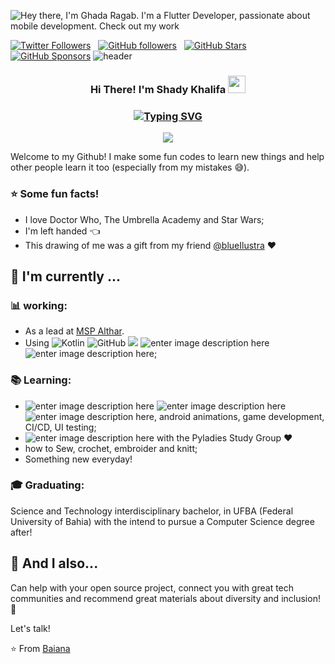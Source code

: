 ![Hey there, I'm Ghada Ragab. I'm a Flutter Developer, passionate about mobile development. Check out my work](https://i.giphy.com/media/v1.Y2lkPTc5MGI3NjExNzFyMTAxZDlybzAydm92YWtidzdxMjBoMWtpa2tjeWpsNDZubDAxMiZlcD12MV9pbnRlcm5hbF9naWZfYnlfaWQmY3Q9Zw/llarwdtFqG63IlqUR1/giphy.gif)

[![Twitter Followers](https://img.shields.io/twitter/follow/your_twitter_handle?color=0E7FC0&logo=twitter&style=for-the-badge&label=Twitter)](https://twitter.com/your_twitter_handle) &nbsp; [![GitHub followers](https://img.shields.io/github/followers/GhadaRagab?logo=GitHub&style=for-the-badge)](https://github.com/GhadaRagab) &nbsp; [![GitHub Stars](https://img.shields.io/github/stars/GhadaRagab?logo=github&style=for-the-badge)](https://github.com/GhadaRagab) &nbsp; [![GitHub Sponsors](https://img.shields.io/github/sponsors/GhadaRagab?color=BF4B8A&logo=githubsponsors&style=for-the-badge&label=Sponsor%20on%20Github)](https://github.com/sponsors/GhadaRagab)
![header](https://capsule-render.vercel.app/api?type=wave&color=gradient&height=150&section=header)

<h3 align="center">
Hi There! I'm Shady Khalifa
  <img src="https://media.giphy.com/media/hvRJCLFzcasrR4ia7z/giphy.gif" width="28">
</h3>
<h3 align="center">
 
[![Typing SVG](https://readme-typing-svg.demolab.com?font=Edu+NSW+ACT+Foundation&weight=500&size=30&pause=1000&color=F70404&width=435&lines=FullStack+.Net+Development  )](https://git.io/typing-svg)

</h3>

<!-- Typing SVG by DenverCoder1 - https://github.com/DenverCoder1/readme-typing-svg -->
<p align="center">
  <a href="https://github.com/DenverCoder1/readme-typing-svg"><img src="https://readme-typing-svg.herokuapp.com/?lines=.Net%20-%20web%20developer;Always%20learning%20new%20things&font=Fira%20Code&center=true&width=440&height=45&color=f75c7e&vCenter=true&size=22"></a>
</p> 

Welcome to my Github! I make some fun codes to learn new things and help other people learn it too (especially from my mistakes :sweat_smile:).

### :star: Some fun facts!
- I love Doctor Who, The Umbrella Academy and Star Wars;
 - I'm left handed  :point_left: 
 - This drawing of me was a gift from my friend [@blueIlustra](https://www.instagram.com/blueilustra/) :heart: 

##  :calendar: I'm currently  ...

### :bar_chart: working:

- As a lead at [MSP Althar](https://www.linkedin.com/company/msp-althar).
 - Using ![Kotlin](https://img.shields.io/badge/-kotlin-006a71?&logo=kotlin) ![GitHub](https://img.shields.io/badge/-GitHub-181717?&logo=github) ![](https://img.shields.io/badge/-Git-black?style=plastic&logo=git) ![enter image description here](https://img.shields.io/badge/-Android-3e9e06?&logo=android) ![enter image description here](https://img.shields.io/badge/-gitflow-05a698?&logo=git);
 
 ### :books: Learning:
 - ![enter image description here](https://img.shields.io/badge/-Flutter-5dcede?&logo=flutter) ![enter image description here](https://img.shields.io/badge/-Dart-0d91a3?&logo=dart) ![enter image description here](https://img.shields.io/badge/-Swift-964b09?&logo=swift), android animations, game development, CI/CD, UI testing;
 - ![enter image description here](https://img.shields.io/badge/-Python-780723?&logo=python) with the Pyladies Study Group :heart:
 - how to Sew, crochet, embroider and knitt; 
 - Something new everyday! 

### :mortar_board: Graduating:
Science and Technology interdisciplinary bachelor, in UFBA (Federal University of Bahia) with the intend to pursue a Computer Science degree after!

## :speech_balloon: And I also...
Can help with your open source project, connect you with great tech communities and recommend great materials about diversity and inclusion! 🎉

Let's talk! 

⭐️ From [Baiana](https://github.com/baiana)
